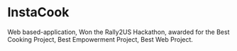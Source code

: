 # InstaCook
Web based-application, Won the Rally2US Hackathon, awarded for the Best Cooking Project, Best Empowerment Project, Best Web Project. 
